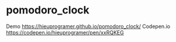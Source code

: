 # pomodoro_clock
Demo https://hieuprogramer.github.io/pomodoro_clock/
Codepen.io https://codepen.io/hieuprogramer/pen/xxRQKEG

